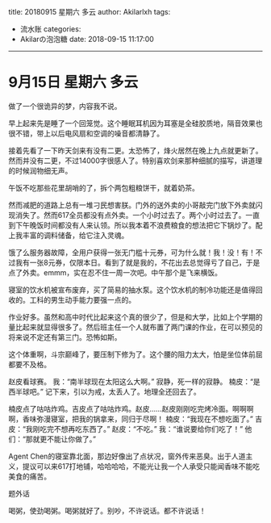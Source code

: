 title: 20180915 星期六 多云
author: Akilarlxh
tags:
  - 流水账
categories:
  - Akilarの泡泡糖
date: 2018-09-15 11:17:00
---
# 9月15日 星期六 多云

做了一个很诡异的梦，内容我不说。

早上起来先是睡了一个回笼觉。这个睡眠耳机因为耳塞是全硅胶质地，隔音效果也很不错，带上以后电风扇和空调的噪音都清静了。

接着先看了一下昨天剑来有没有二更。太恐怖了，烽火居然在晚上九点就更新了。然而并没有二更，不过14000字很感人了。特别喜欢剑来那种细腻的描写，讲道理的时候润物细无声。

午饭不吃那些花里胡哨的了，拆个两包粗粮饼干，就着奶茶。

然而减肥的道路上总有一堆刁民想害朕。门外的送外卖的小哥敲完门放下外卖就闪现消失了。然而617全员都没有点外卖。一个小时过去了。两个小时过去了。一直到下午晚饭时间都没有人来认领。所以我本着不浪费粮食的想法把它下锅炒了。配上我丰富的调料储备，给它注入灵魂。

饿了么服务器故障，全用户获得一张无门槛十元券，可为什么就！我！没！有！不过我有一张8元券，仅限本日。看到了就是我的，不花出去总觉得亏了自己，于是点了外卖。emmm，实在忍不住一周一次吧。中午那个是飞来横饭。

寝室的饮水机被宣布废弃，买了简易的抽水泵。这个饮水机的制冷功能还是值得回收的。工科的男生动手能力要强一点的。

作业好多。虽然和高中时代比起来这个真的很少了，但是和大学，比如上个学期的量比起来就显得很多了。然后班主任一个人就布置了两门课的作业，在可以预见的将来说不定还有第三门。恐怖如斯。

这个体重啊，斗宗巅峰了，要压制下修为了。这个腰的阻力太大，怕是坐位体前屈都要不及格。

赵皮看球赛。
我：“南半球现在太阳这么大啊。”
寂静，死一样的寂静。
楠皮：“是西半球吧。”
记下来，引以为戒，太丢人了。地理全还回去了。

楠皮点了咕咕炸鸡。吉皮点了咕咕炸鸡。赵皮……赵皮刚刚吃完烤冷面。啊啊啊啊，香味弥漫寝室，把我的锅拿来，同归于尽啊！
楠皮：“我现在不想吃面了。”
吉皮：“我刚吃完不想再吃东西了。”
赵皮：“不吃。”
我：“谁说要给你们吃了！”
他们：“那就更不能让你做了。”

Agent Chen的寝室靠北面，那边好像出了点状况，窗外传来恶臭。出于人道主义，提议可以来617打地铺，哈哈哈哈，不能光让我一个人承受只能闻香味不能吃美食的痛苦。

题外话

喝粥，使劲喝粥。喝粥就好了。别吵，不许说话。都不许说话！